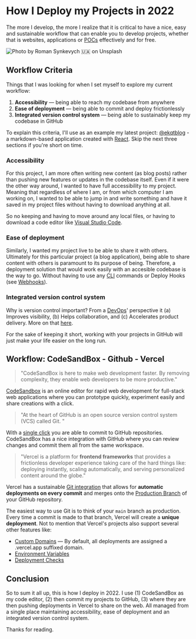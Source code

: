 # How I Deploy my Projects in 2022

The more I develop, the more I realize that it is critical to have a nice, easy and sustainable workflow that can enable you to develop projects, whether that is websites, applications or [POCs](https://en.wikipedia.org/wiki/Proof_of_concept) effectively and for free.

![Photo by Roman Synkevych 🇺🇦 on Unsplash](https://images.unsplash.com/photo-1618401471353-b98afee0b2eb?ixlib=rb-1.2.1&ixid=MnwxMjA3fDB8MHxwaG90by1wYWdlfHx8fGVufDB8fHx8&auto=format&fit=crop&w=1488&q=80)

## Workflow Criteria

Things that I was looking for when I set myself to explore my current workflow:

1. **Accessibility** — being able to reach my codebase from anywhere
2. **Ease of deployment** — being able to commit and deploy frictionlessly
3. **Integrated version control system** — being able to sustainably keep my codebase in GitHub

To explain this criteria, I'll use as an example my latest project: [@ekqtblog](https://ekqt-blog.vercel.app/#) - a markdown-based application created with [React](https://reactjs.org/). Skip the next three sections if you're short on time.

### Accessibility

For this project, I am more often writing new content (as blog posts) rather than pushing new features or updates in the codebase itself. Even if it were the other way around, I wanted to have full accessibility to my project. Meaning that regardless of where I am, or from which computer I am working on, I wanted to be able to jump in and write something and have it saved in my project files without having to download anything at all.

So no keeping and having to move around any local files, or having to download a code editor like [Visual Studio Code](https://code.visualstudio.com/).

### Ease of deployment

Similarly, I wanted my project live to be able to share it with others. Ultimately for this particular project (a blog application), being able to share content with others is paramount to its purpose of being. Therefore, a deployment solution that would work easily with an accesible codebase is the way to go. Without having to use any [CLI](https://en.wikipedia.org/wiki/Command-line_interface) commands or Deploy Hooks (see [Webhooks](https://en.wikipedia.org/wiki/Webhook)).

### Integrated version control system

Why is version control important? From a [DevOps](https://www.atlassian.com/devops/what-is-devops)' perspective it (a) Improves visibility, (b) Helps collaboration, and (c) Accelerates product delivery. More on that [here](https://www.atlassian.com/git/tutorials/what-is-version-control#benefits-of-version-control).

For the sake of keeping it short, working with your projects in GitHub will just make your life easier on the long run.

## Workflow: CodeSandBox - Github - Vercel

> "CodeSandBox is here to make web development faster. By removing complexity, they enable web developers to be more productive."

[CodeSandbox](https://codesandbox.io/docs/) is an online editor for rapid web development for full-stack web applications where you can prototype quickly, experiment easily and share creations with a click.

> "At the heart of GitHub is an open source version control system (VCS) called Git. "

With a [single click](https://codesandbox.io/docs/git) you are able to commit to GitHub repositories. CodeSandBox has a nice integration with GitHub where you can review changes and commit them all from the same workspace.

> "Vercel is a platform for **frontend frameworks** that provides a frictionless developer experience taking care of the hard things like: deploying instantly, scaling automatically, and serving personalized content around the globe."

Vercel has a sustainable [Git integration](https://vercel.com/docs/concepts/git) that allows for **automatic deployments on every commit** and merges onto the [Production Branch](https://vercel.com/docs/concepts/git#:~:text=merges%20onto%20the-,Production%20Branch,-of%20your%20GitHub) of your GitHub repository.

The easiest way to use Git is to think of your `main` branch as production. Every time a commit is made to that branch, Vercel will create a **unique deployment**. Not to mention that Vercel's projects also support several other features like:

- [Custom Domains](https://vercel.com/docs/concepts/projects/custom-domains) — By default, all deployments are assigned a .vercel.app suffixed domain.
- [Environment Variables](https://vercel.com/docs/concepts/projects/environment-variables)
- [Deployment Checks](https://vercel.com/docs/concepts/deployments/checks)

## Conclusion

So to sum it all up, this is how I deploy in 2022. I use (1) CodeSandBox as my code editor, (2) then commit my projects to GitHub, (3) where they are then pushing deployments in Vercel to share on the web. All managed from a single place maintaining accessibility, ease of deployment and an integrated version control system.

Thanks for reading.

